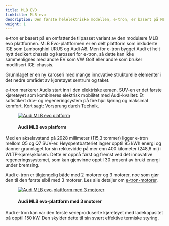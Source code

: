 ```yaml
---
title: MLB EVO
linktitle: MLB evo
description: Den første helelektriske modellen, e-tron, er basert på MLB evo-plattformen.
weight: 1
---
```

<!-- markdownlint-disable MD033 -->
e-tron er basert på en omfattende tilpasset variant av den modulære MLB evo plattformen.
MLB Evo-plattformen er en delt plattform som inkluderte ICE som Lamborghini URUS og Audi A8.
Men for e-tron bygget Audi et helt nytt dedikert chassis og karosseri for e-tron, så dette kan ikke sammenlignes med andre
EV som VW Golf eller andre som bruker modifisert ICE-chassis.

Grunnlaget er en ny karoseri med mange innovative strukturelle elementer i det nedre området av kjøretøyet
sentrum og taket.

e-tron markerer Audis start inn i den elektriske æraen. SUV-en er det første kjøretøyet som kombineres
elektrisk mobilitet med Audi-kvalitet: Et sofistikert driv- og regeneringsystem på fire hjul
kjøring og maksimal komfort. Kort sagt: Vorsprung durch Technik.

<figure>
    <a href="https://media.electrichasgoneaudi.net/multimedia/technology/bev-platforms/mlb-evo/mlbevo1.jpg">
        <img src="https://media.electrichasgoneaudi.net/multimedia/technology/bev-platforms/mlb-evo/mlbevo1s.jpg"
        alt="Audi MLB evo platform" title="Audi MLB evo platform">
    </a>
    <figcaption><h4>Audi MLB evo platform</h4></figcaption>
</figure>

Med en akselavstand på 2928 millimeter (115,3 tommer) ligger e-tron mellom Q5 og
Q7 SUV-er. Høyspentbatteriet lagrer opptil 95 kWh energi og danner grunnlaget for sin
rekkevidde på mer enn 400 kilometer (248,6 mi) i WLTP-kjøresyklusen. Dette er oppnå
først og fremst ved det innovative regeneringssystemet, som kan gjenvinne opptil 30 prosent av
brukt energi under bremsing.

Audi e-tron er tilgjengelig både med 2 motorer og 3 motorer, noe som gjør den til den første elbil med 3 motorer.
Les alle detaljer om [e-tron-motorer](../../modeller/e-tron/drivetrain/motor).

<figure>
    <a href="https://media.electrichasgoneaudi.net/multimedia/technology/bev-platforms/mlb-evo/mlbevo2.jpg">
        <img src="https://media.electrichasgoneaudi.net/multimedia/technology/bev-platforms/mlb-evo/mlbevo2s.jpg"
        alt="Audi MLB evo-plattform med 3 motorer" title="Audi MLB evo-plattform med 3 motorer">
    </a>
    <figcaption><h4>Audi MLB evo-plattform med 3 motorer</h4></figcaption>
</figure>

Audi e-tron kan var den første serieproduserte kjøretøyet med ladekapasitet på opptil 150 kW. Den
skylder dette til sin svært effektive termiske styring.

